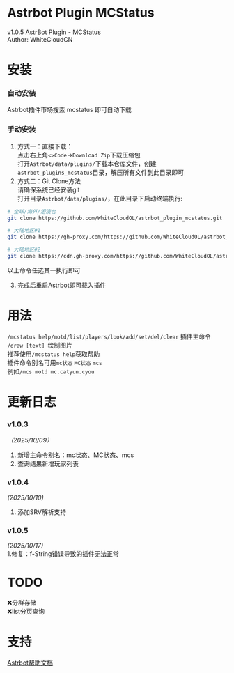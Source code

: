# Astrbot Plugin MCStatus
v1.0.5
AstrBot Plugin - MCStatus  
Author: WhiteCloudCN  

# 安装  
### 自动安装
Astrbot插件市场搜索 mcstatus 即可自动下载  

### 手动安装
1. 方式一：直接下载：  
点击右上角`<>Code`->`Download Zip`下载压缩包  
打开`Astrbot/data/plugins/`下载本仓库文件，创建`astrbot_plugins_mcstatus`目录，解压所有文件到此目录即可  
2. 方式二：Git Clone方法  
请确保系统已经安装git  
打开目录`Astrbot/data/plugins/`，在此目录下启动终端执行:  
```bash
# 全球/海外/港澳台
git clone https://github.com/WhiteCloudOL/astrbot_plugin_mcstatus.git  

# 大陆地区#1
git clone https://gh-proxy.com/https://github.com/WhiteCloudOL/astrbot_plugin_mcstatus.git

# 大陆地区#2
git clone https://cdn.gh-proxy.com/https://github.com/WhiteCloudOL/astrbot_plugin_mcstatus.git
```
以上命令任选其一执行即可  

3. 完成后重启Astrbot即可载入插件

# 用法  
`/mcstatus help/motd/list/players/look/add/set/del/clear` 插件主命令  
`/draw [text] `绘制图片  
推荐使用`/mcstatus help`获取帮助  
插件命令别名可用`mc状态` `MC状态` `mcs`  
例如`/mcs motd mc.catyun.cyou`  


# 更新日志  
### v1.0.3  
*（2025/10/09）*  
1. 新增主命令别名：mc状态、MC状态、mcs  
2. 查询结果新增玩家列表  
### v1.0.4  
*(2025/10/10)*  
1. 添加SRV解析支持  
### v1.0.5  
*(2025/10/17)*  
1.修复：f-String错误导致的插件无法正常  

# TODO
❌分群存储  
❌list分页查询  

# 支持
[Astrbot帮助文档](https://astrbot.app)
